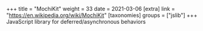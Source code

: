 +++
title = "MochiKit"
weight = 33
date = 2021-03-06
[extra]
link = "https://en.wikipedia.org/wiki/MochiKit"
[taxonomies]
groups = ["jslib"]
+++
JavaScript library for deferred/asynchronous behaviors

